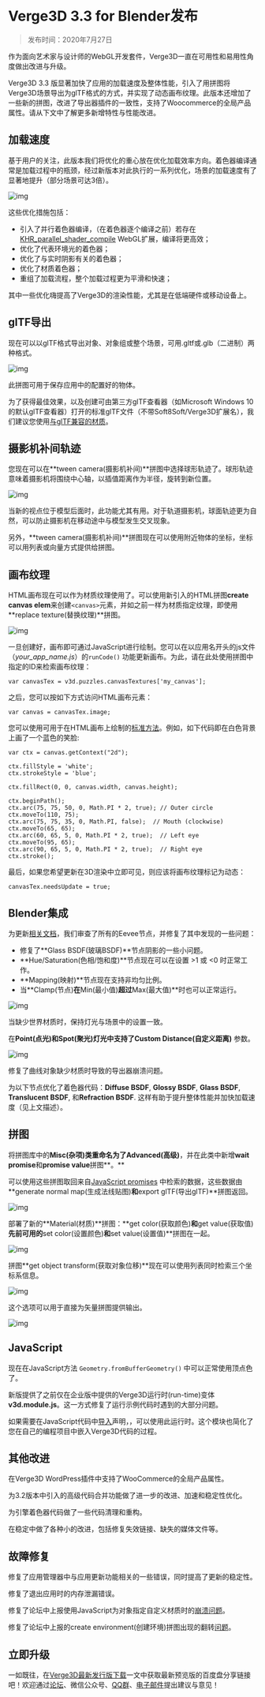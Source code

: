 # Verge3D 3.3 for Blender发布

> 发布时间：2020年7月27日

作为面向艺术家与设计师的WebGL开发套件，Verge3D一直在可用性和易用性角度做出改进与升级。

Verge3D 3.3 版显著加快了应用的加载速度及整体性能，引入了用拼图将Verge3D场景导出为glTF格式的方式，并实现了动态画布纹理。此版本还增加了一些新的拼图，改进了导出器插件的一致性，支持了Woocommerce的全局产品属性。请从下文中了解更多新增特性与性能改进。

## 加载速度

基于用户的关注，此版本我们将优化的重心放在优化加载效率方向。着色器编译通常是加载过程中的瓶颈，经过新版本对此执行的一系列优化，场景的加载速度有了显著地提升（部分场景可达3倍）。   

![img](_media/loading-time-optimization2.jpg)



这些优化措施包括：

- 引入了并行着色器编译，（在着色器逐个编译之前）若存在[KHR_parallel_shader_compile](https://www.khronos.org/registry/webgl/extensions/KHR_parallel_shader_compile/) WebGL扩展，编译将更高效；
- 优化了代表环境光的着色器；
- 优化了与实时阴影有关的着色器；
- 优化了材质着色器；
- 重组了加载流程，整个加载过程更为平滑和快速；

其中一些优化嗨提高了Verge3D的渲染性能，尤其是在低端硬件或移动设备上。


## glTF导出

现在可以以glTF格式导出对象、对象组或整个场景，可用.gltf或.glb（二进制）两种格式。

![img](_media/puzzle-export-gltf.jpg)

此拼图可用于保存应用中的配置好的物体。

为了获得最佳效果，以及创建可由第三方glTF查看器（如Microsoft Windows 10的默认glTF查看器）打开的标准glTF文件（不带Soft8Soft/Verge3D扩展名），我们建议您使用[与glTF兼容的材质](https://www.soft8soft.com/docs/manual/zh/introduction/FAQ.html#gltf_materials)。


## 摄影机补间轨迹

您现在可以在**tween camera(摄影机补间)**拼图中选择球形轨迹了。球形轨迹意味着摄影机将围绕中心轴，以插值距离作为半径，旋转到新位置。

![img](_media/tween-camera-trajectory.jpg)

当新的视点位于模型后面时，此功能尤其有用。对于轨道摄影机，球面轨迹更为自然，可以防止摄影机在移动途中与模型发生交叉现象。

另外，**tween camera(摄影机补间)**拼图现在可以使用附近物体的坐标，坐标可以用列表或向量方式提供给拼图。



## 画布纹理

HTML画布现在可以作为材质纹理使用了。可以使用新引入的HTML拼图**create canvas elem**来创建`<canvas>`元素，并如之前一样为材质指定纹理，即使用**replace texture(替换纹理)**拼图。

![img](_media/canvas-puzzle.jpg)

一旦创建好，画布即可通过JavaScript进行绘制。您可以在以应用名开头的js文件（*your_app_name.js*）的`runCode()` 功能更新画布。为此，请在此处使用拼图中指定的ID来检索画布纹理：

```
var canvasTex = v3d.puzzles.canvasTextures['my_canvas'];
```
之后，您可以按如下方式访问HTML画布元素：

```
var canvas = canvasTex.image;
```

您可以使用可用于在HTML画布上绘制的[标准方法](https://www.w3schools.com/graphics/canvas_reference.asp)。例如，如下代码即在白色背景上画了一个蓝色的笑脸:

```
var ctx = canvas.getContext("2d");

ctx.fillStyle = 'white';
ctx.strokeStyle = 'blue';

ctx.fillRect(0, 0, canvas.width, canvas.height);

ctx.beginPath();
ctx.arc(75, 75, 50, 0, Math.PI * 2, true); // Outer circle
ctx.moveTo(110, 75);
ctx.arc(75, 75, 35, 0, Math.PI, false);  // Mouth (clockwise)
ctx.moveTo(65, 65);
ctx.arc(60, 65, 5, 0, Math.PI * 2, true);  // Left eye
ctx.moveTo(95, 65);
ctx.arc(90, 65, 5, 0, Math.PI * 2, true);  // Right eye
ctx.stroke(); 
```

最后，如果您希望更新在3D渲染中立即可见，则应该将画布纹理标记为动态：

```
canvasTex.needsUpdate = true;
```

## Blender集成

为更新[相关文档](https://www.soft8soft.com/docs/manual/zh/blender/Shader-Nodes-Reference.html)，我们审查了所有的Eevee节点，并修复了其中发现的一些问题：

- 修复了**Glass BSDF(玻璃BSDF)**节点阴影的一些小问题。
- **Hue/Saturation(色相/饱和度)**节点现在可以在设置 >1 或 <0 时正常工作。
- **Mapping(映射)**节点现在支持非均匀比例。
- 当**Clamp(节点)**在**Min(最小值)**超过**Max(最大值)**时也可以正常运行。

![img](_media/3.3fixed-blender-nodes.jpg)

当缺少世界材质时，保持灯光与场景中的设置一致。

在**Point(点光)**和**Spot(聚光)**灯光中支持了**Custom Distance(自定义距离)** 参数。

![img](_media/blender-light-custom-distance.jpg)

修复了曲线对象缺少材质时导致的导出器崩溃问题。

为以下节点优化了着色器代码：**Diffuse BSDF**, **Glossy BSDF**, **Glass BSDF**, **Translucent BSDF**, 和**Refraction BSDF**. 这样有助于提升整体性能并加快加载速度（见上文描述）。

## 拼图

将拼图库中的**Misc(杂项)**类重命名为了**Advanced(高级)**，并在此类中新增**wait promise**和**promise value**拼图**。**

可以使用这些拼图取回来自[JavaScript promises](https://developer.mozilla.org/en-US/docs/Web/JavaScript/Reference/Global_Objects/Promise) 中检索的数据，这些数据由**generate normal map(生成法线贴图)**和**export glTF(导出glTF)**拼图返回。

![img](_media/puzzle-wait-promise.jpg)

部署了新的**Material(材质)**拼图：**get color(获取颜色)**和**get value(获取值)**先前可用的**set color(设置颜色)**和**set value(设置值)**拼图在一起。

![img](_media/puzzle-get-color.jpg)

拼图**get object transform(获取对象位移)**现在可以使用列表同时检索三个坐标系信息。

![img](_media/puzzle-get-object-transform.jpg)

这个选项可以用于直接为矢量拼图提供输出。

![img](_media/puzzle-get-object-transform-use-with-vector.jpg)

## JavaScript

现在在JavaScript方法 `Geometry.fromBufferGeometry()` 中可以正常使用顶点色了。

新版提供了之前仅在企业版中提供的Verge3D运行时(run-time)变体**v3d.module.js**。这一方式修复了运行示例代码时遇到的大部分问题。

如果需要在JavaScript代码中[导入](https://developer.mozilla.org/en-US/docs/Web/JavaScript/Reference/Statements/import)声明，，可以使用此运行时。这个模块也简化了您在自己的编程项目中嵌入Verge3D代码的过程。

## 其他改进

在Verge3D WordPress插件中支持了WooCommerce的全局产品属性。

为3.2版本中引入的高级代码合并功能做了进一步的改进、加速和稳定性优化。

为引擎着色器代码做了一些代码清理和重构。

在稳定中做了各种小的改进，包括修复失效链接、缺失的媒体文件等。

## 故障修复

修复了应用管理器中与应用更新功能相关的一些错误，同时提高了更新的稳定性。

修复了退出应用时的内存泄漏错误。

修复了论坛中上报使用JavaScript为对象指定自定义材质时的[崩溃问题](https://www.soft8soft.com/topic/cannot-read-property-dispose-of-null/)。

修复了论坛中上报的create environment(创建环境)拼图出现的翻转[问题](https://www.soft8soft.com/topic/create-environment-puzzle-issuewrong-direction-of-the-background-texture/)。

## 立即升级

一如既往，在[Verge3D最新发行版下载](https://mp.weixin.qq.com/s/K-AWZ8smyOUt1pm0lgmpzQ)一文中获取最新预览版的百度盘分享链接吧！欢迎通过[论坛](https://www.soft8soft.com/forums/)、微信公众号、[QQ群](https://shang.qq.com/wpa/qunwpa?idkey=c31cf6597f3ed7ce68bd47aba6bba23049bf973ac6acc59b0a5a7d1bd933b3ea)、[电子邮件](mailto:verge3d@funjoy.tech)提出建议与意见！


